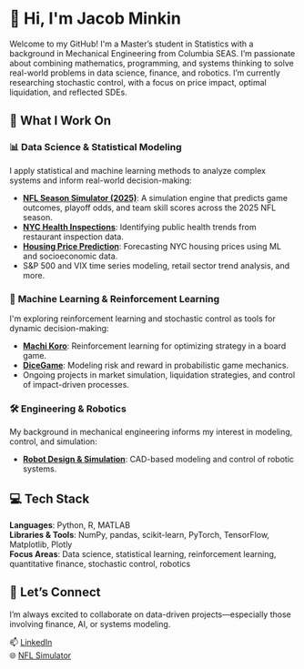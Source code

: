# 👋 Hi, I'm Jacob Minkin  

Welcome to my GitHub! I'm a Master’s student in Statistics with a background in Mechanical Engineering from Columbia SEAS. I’m passionate about combining mathematics, programming, and systems thinking to solve real-world problems in data science, finance, and robotics. I’m currently researching stochastic control, with a focus on price impact, optimal liquidation, and reflected SDEs.

## 🧠 What I Work On  

### 📊 **Data Science & Statistical Modeling**  
I apply statistical and machine learning methods to analyze complex systems and inform real-world decision-making:
- [**NFL Season Simulator (2025)**](https://jacobminkin.github.io/nfl-forecast/): A simulation engine that predicts game outcomes, playoff odds, and team skill scores across the 2025 NFL season.  
- [**NYC Health Inspections**](https://github.com/JacobMinkin/NYC_Restaurant_Health_Inspection): Identifying public health trends from restaurant inspection data.  
- [**Housing Price Prediction**](https://github.com/JacobMinkin/Predicting_Housing_Prices_NYC): Forecasting NYC housing prices using ML and socioeconomic data.  
- S&P 500 and VIX time series modeling, retail sector trend analysis, and more.

### 🤖 **Machine Learning & Reinforcement Learning**  
I'm exploring reinforcement learning and stochastic control as tools for dynamic decision-making:
- [**Machi Koro**](https://github.com/BenMin1/Machi-Koro): Reinforcement learning for optimizing strategy in a board game.  
- [**DiceGame**](https://github.com/JacobMinkin/DiceGame): Modeling risk and reward in probabilistic game mechanics.  
- Ongoing projects in market simulation, liquidation strategies, and control of impact-driven processes.

### 🛠️ **Engineering & Robotics**  
My background in mechanical engineering informs my interest in modeling, control, and simulation:
- [**Robot Design & Simulation**](https://github.com/JacobMinkin/Robot-Studio-Fall22): CAD-based modeling and control of robotic systems.

## 💻 Tech Stack  
**Languages**: Python, R, MATLAB  
**Libraries & Tools**: NumPy, pandas, scikit-learn, PyTorch, TensorFlow, Matplotlib, Plotly  
**Focus Areas**: Data science, statistical learning, reinforcement learning, quantitative finance, stochastic control, robotics

## 🌟 Let’s Connect  
I’m always excited to collaborate on data-driven projects—especially those involving finance, AI, or systems modeling.  

📫 [LinkedIn](https://www.linkedin.com/in/jacobminkin/)  
🌐 [NFL Simulator](https://jacobminkin.github.io/nfl-forecast/)  
